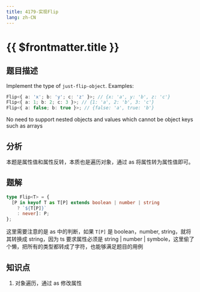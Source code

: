 ```yaml
---
title: 4179-实现Flip
lang: zh-CN
---
```


# {{ $frontmatter.title }}

## 题目描述

Implement the type of `just-flip-object`. Examples:

```typescript
Flip<{ a: 'x'; b: 'y'; c: 'z' }>; // {x: 'a', y: 'b', z: 'c'}
Flip<{ a: 1; b: 2; c: 3 }>; // {1: 'a', 2: 'b', 3: 'c'}
Flip<{ a: false; b: true }>; // {false: 'a', true: 'b'}
```

No need to support nested objects and values which cannot be object keys such as arrays

## 分析

本题是属性值和属性反转，本质也是遍历对象，通过 as 将属性转为属性值即可。

## 题解

```ts
type Flip<T> = {
  [P in keyof T as T[P] extends boolean | number | string
    ? `${T[P]}`
    : never]: P;
};
```

这里需要注意的是 as 中的判断，如果 `T[P]` 是 boolean，number, string，就将其转换成 string，因为 ts 要求属性必须是 string | number | symbole，这里偷了个懒，把所有的类型都转成了字符，也能够满足题目的用例

## 知识点

1. 对象遍历，通过 as 修改属性
